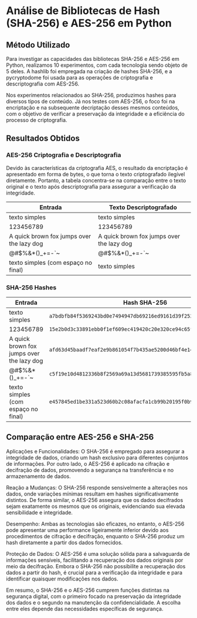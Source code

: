 
# Análise de Bibliotecas de Hash (SHA-256) e AES-256 em Python

## Método Utilizado

Para investigar as capacidades das bibliotecas SHA-256 e AES-256 em Python, realizamos 10 experimentos, com cada tecnologia sendo objeto de 5 deles. A hashlib foi empregada na criação de hashes SHA-256, e a pycryptodome foi usada para as operações de criptografia e descriptografia com AES-256.

Nos experimentos relacionados ao SHA-256, produzimos hashes para diversos tipos de conteúdo. Já nos testes com AES-256, o foco foi na encriptação e na subsequente decriptação desses mesmos conteúdos, com o objetivo de verificar a preservação da integridade e a eficiência do processo de criptografia.

## Resultados Obtidos

### AES-256 Criptografia e Descriptografia

Devido às características da criptografia AES, o resultado da encriptação é apresentado em forma de bytes, o que torna o texto criptografado ilegível diretamente. Portanto, a tabela concentra-se na comparação entre o texto original e o texto após descriptografia para assegurar a verificação da integridade.

| Entrada                                    | Texto Descriptografado                          |
|--------------------------------------------|-------------------------------------------------|
| texto simples                              | texto simples                                   |
| 123456789                                  | 123456789                                       |
| A quick brown fox jumps over the lazy dog | A quick brown fox jumps over the lazy dog       |
| @#$%&*()_+=-\`~                            | @#$%&*()_+=-\`~                                 |
| texto simples (com espaço no final)        | texto simples                                   |


### SHA-256 Hashes

| Entrada                                    | Hash SHA-256                                                               |
|--------------------------------------------|----------------------------------------------------------------------------|
| texto simples                              | `a7bdbfb84f5369243bd0e7494947db69216ed9161d39f2522214b866bd5e1d95` |
| 123456789                                  | `15e2b0d3c33891ebb0f1ef609ec419420c20e320ce94c65fbc8c3312448eb225` |
| A quick brown fox jumps over the lazy dog | `afd63d45baadf7eaf2e9b861054f7b435ae5200d46bf4e145468dc38d1e110d7` |
| @#$%&*()_+=-\`~                            | `c5f19e10d4812336b8f2569a69a13d5681739385595fb5a8b1309fdd5418a35f` |
| texto simples (com espaço no final)        | `e457845ed1be331a523d60b2c08afacfa1cb99b20195f0b908a673483d552c82` |

## Comparação entre AES-256 e SHA-256

Aplicações e Funcionalidades: O SHA-256 é empregado para assegurar a integridade de dados, criando um hash exclusivo para diferentes conjuntos de informações. Por outro lado, o AES-256 é aplicado na cifração e decifração de dados, promovendo a segurança na transferência e no armazenamento de dados.

Reação a Mudanças: O SHA-256 responde sensivelmente a alterações nos dados, onde variações mínimas resultam em hashes significativamente distintos. De forma similar, o AES-256 assegura que os dados decifrados sejam exatamente os mesmos que os originais, evidenciando sua elevada sensibilidade e integridade.

Desempenho: Ambas as tecnologias são eficazes, no entanto, o AES-256 pode apresentar uma performance ligeiramente inferior devido aos procedimentos de cifração e decifração, enquanto o SHA-256 produz um hash diretamente a partir dos dados fornecidos.

Proteção de Dados: O AES-256 é uma solução sólida para a salvaguarda de informações sensíveis, facilitando a recuperação dos dados originais por meio da decifração. Embora o SHA-256 não possibilite a recuperação dos dados a partir do hash, é crucial para a verificação da integridade e para identificar quaisquer modificações nos dados.

Em resumo, o SHA-256 e o AES-256 cumprem funções distintas na segurança digital, com o primeiro focado na preservação da integridade dos dados e o segundo na manutenção da confidencialidade. A escolha entre eles depende das necessidades específicas de segurança.

